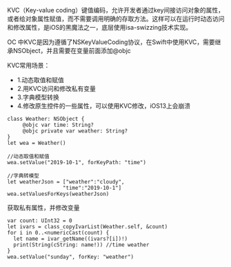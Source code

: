 KVC（Key-value coding）键值编码，允许开发者通过key间接访问对象的属性，或者给对象属性赋值，而不需要调用明确的存取方法。这样可以在运行时动态访问和修改属性，是iOS的黑魔法之一，底层使用isa-swizzing技术实现。

OC 中KVC是因为遵循了NSKeyValueCoding协议，在Swift中使用KVC，需要继承NSObject，并且需要在变量前面添加@objc

KVC常用场景：
* 1.动态取值和赋值 
* 2.用KVC访问和修改私有变量
* 3.字典模型转换
* 4.修改原生控件的一些属性，可以使用KVC修改，iOS13上会崩溃

```
class Weather: NSObject {
     @objc var time: String?
     @objc private var weather: String?
}
let wea = Weather()

//动态取值和赋值
wea.setValue("2019-10-1", forKeyPath: "time")

//字典转模型
let weatherJson = ["weather":"cloudy",
                  "time":"2019-10-1"]
wea.setValuesForKeys(weatherJson)
```

获取私有属性，并修改变量
```
var count: UInt32 = 0
let ivars = class_copyIvarList(Weather.self, &count)
for i in 0..<numericCast(count) {
  let name = ivar_getName((ivars?[i])!)
  print(String(cString: name!)) //time weather
}
wea.setValue("sunday", forKey: "weather")
 ```


